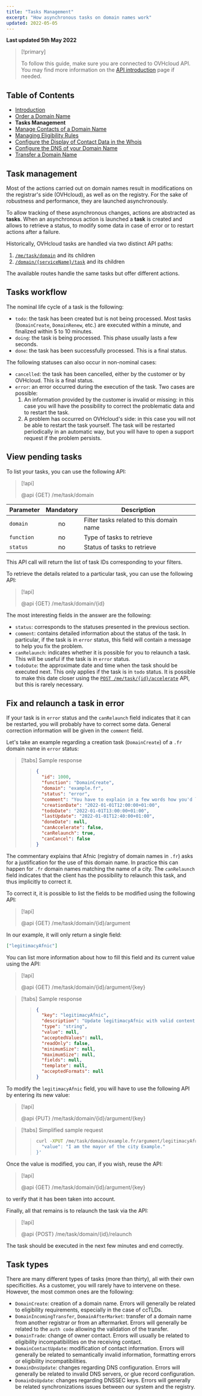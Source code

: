 ```yaml
---
title: "Tasks Management"
excerpt: "How asynchronous tasks on domain names work"
updated: 2022-05-05
---
```


**Last updated 5th May 2022**

<!-- Reminder to put at the beginning of each page -->

> [!primary]
>
> To follow this guide, make sure you are connected to OVHcloud API. You may find more information on the [API introduction](/pages/web/domains/api_domain_intro) page if needed.

<!-- Begin TOC -->

## Table of Contents

- [Introduction](/pages/web/domains/api_domain_intro)
- [Order a Domain Name](/pages/web/domains/api_domain_intro-order)
- **Tasks Management**
- [Manage Contacts of a Domain Name](/pages/web/domains/api_domain_contacts)
- [Managing Eligibility Rules](/pages/web/domains/api_domain_intro-rules)
- [Configure the Display of Contact Data in the Whois](/pages/web/domains/api_domain_intro-whois)
- [Configure the DNS of your Domain Name](/pages/web/domains/api_domain_dns)
- [Transfer a Domain Name](/pages/web/domains/api_domain_intro-transfer)
<!-- End TOC -->

## Task management

Most of the actions carried out on domain names result in modifications on the registrar's side (OVHcloud), as well as on the registry.
For the sake of robustness and performance, they are launched asynchronously.

To allow tracking of these asynchronous changes, actions are abstracted as **tasks**. When an asynchronous action is launched
a **task** is created and allows to retrieve a status, to modify some data in case of error or to restart actions after a failure.

Historically, OVHcloud tasks are handled via two distinct API paths:

1. [`/me/task/domain`](https://api.ovh.com/console/#/me/task/domain~GET) and its children
2. [`/domain/{serviceName}/task`](https://api.ovh.com/console/#/domain/%7BserviceName%7D/task~GET) and its children

The available routes handle the same tasks but offer different actions.

## Tasks workflow

The nominal life cycle of a task is the following:

- `todo`: the task has been created but is not being processed. Most tasks (`DomainCreate`, `DomainRenew`, etc.) are executed within a minute, and finalized within 5 to 10 minutes.
- `doing`: the task is being processed. This phase usually lasts a few seconds.
- `done`: the task has been successfully processed. This is a final status.

The following statuses can also occur in non-nominal cases:

- `cancelled`: the task has been cancelled, either by the customer or by OVHcloud. This is a final status.
- `error`: an error occurred during the execution of the task. Two cases are possible:
    1. An information provided by the customer is invalid or missing: in this case you will have the possibility to correct the problematic data and to restart the task.
    2. A problem has occurred on OVHcloud's side: in this case you will not be able to restart the task yourself. The task will be restarted periodically in an automatic way, but you will have to open a support request if the problem persists.

## View pending tasks <a name="view-pending-tasks"></a>

To list your tasks, you can use the following API:

> [!api]
>
> @api {GET} /me/task/domain

| Parameter  | Mandatory | Description                              |
| ---------- | :-------: | ---------------------------------------- |
| `domain`   |    no     | Filter tasks related to this domain name |
| `function` |    no     | Type of tasks to retrieve                |
| `status`   |    no     | Status of tasks to retrieve              |

This API call will return the list of task IDs corresponding to your filters.

To retrieve the details related to a particular task, you can use the following API:

> [!api]
>
> @api {GET} /me/task/domain/{id}

The most interesting fields in the answer are the following:

- `status`: corresponds to the statuses presented in the previous section.
- `comment`: contains detailed information about the status of the task. In particular, if the task is in `error` status, this field will contain a message to help you fix the problem.
- `canRelaunch`: indicates whether it is possible for you to relaunch a task. This will be useful if the task is in `error` status.
- `todoDate`: the approximate date and time when the task should be executed next. This only applies if the task is in `todo` status. It is possible to make this date closer using the [`POST /me/task/{id}/accelerate`](https://eu.api.ovh.com/console/#/me/task/domain/%7Bid%7D/accelerate~POST) API, but this is rarely necessary.

## Fix and relaunch a task in error <a name="fix-and-relaunch-a-task-in-error"></a>

If your task is in `error` status and the `canRelaunch` field indicates that it can be restarted, you will probably have to correct some data. General correction information will be given in the `comment` field.

Let's take an example regarding a creation task (`DomainCreate`) of a `.fr` domain name in `error` status:

<!-- prettier-ignore -->
> [!tabs]
> Sample response
>>```json
>> {
>>   "id": 1000,
>>   "function": "DomainCreate",
>>   "domain": "example.fr",
>>   "status": "error",
>>   "comment": "You have to explain in a few words how you'd like to use this domain name (AFNIC will use it to decide if you can register this domain)",
>>   "creationDate": "2022-01-01T12:00:00+01:00",
>>   "todoDate": "2022-01-01T13:00:00+01:00",
>>   "lastUpdate": "2022-01-01T12:40:00+01:00",
>>   "doneDate": null,
>>   "canAccelerate": false,
>>   "canRelaunch": true,
>>   "canCancel": false
>> }
>> ```

The commentary explains that Afnic (registry of domain names in `.fr`) asks for a justification for the use of this domain name. In practice this can happen for `.fr` domain names matching the name of a city. The `canRelaunch` field indicates that the client has the possibility to relaunch this task, and thus implicitly to correct it.

To correct it, it is possible to list the fields to be modified using the following API:

> [!api]
>
> @api {GET} /me/task/domain/{id}/argument

In our example, it will only return a single field:

```json
["legitimacyAfnic"]
```

You can list more information about how to fill this field and its current value using the API:

> [!api]
>
> @api {GET} /me/task/domain/{id}/argument/{key}

<!-- prettier-ignore -->
> [!tabs]
> Sample response
>> ```json
>> {
>>   "key": "legitimacyAfnic",
>>   "description": "Update legitimacyAfnic with valid content",
>>   "type": "string",
>>   "value": null,
>>   "acceptedValues": null,
>>   "readOnly": false,
>>   "minimumSize": null,
>>   "maximumSize": null,
>>   "fields": null,
>>   "template": null,
>>   "acceptedFormats": null
>> }
>> ```

To modify the `legitimacyAfnic` field, you will have to use the following API by entering its new value:

> [!api]
>
> @api {PUT} /me/task/domain/{id}/argument/{key}

<!-- prettier-ignore -->
> [!tabs]
> Simplified sample request
>> ```sh
>> curl -XPUT /me/task/domain/example.fr/argument/legitimacyAfnic -d '{
>>   "value": "I am the mayor of the city Example."
>> }'
>> ```

Once the value is modified, you can, if you wish, reuse the API:

> [!api]
>
> @api {GET} /me/task/domain/{id}/argument/{key}

to verify that it has been taken into account.

Finally, all that remains is to relaunch the task via the API:

> [!api]
>
> @api {POST} /me/task/domain/{id}/relaunch

The task should be executed in the next few minutes and end correctly.

## Task types

There are many different types of tasks (more than thirty), all with their own specificities. As a customer, you will rarely have to intervene on these. However, the most common ones are the following:

- `DomainCreate`: creation of a domain name. Errors will generally be related to eligibility requirements, especially in the case of ccTLDs.
- `DomainIncomingTransfer`, `DomainAfterMarket`: transfer of a domain name from another registrar or from an aftermarket. Errors will generally be related to the `auth code` allowing the validation of the transfer.
- `DomainTrade`: change of owner contact. Errors will usually be related to eligibility incompatibilities on the receiving contact.
- `DomainContactUpdate`: modification of contact information. Errors will generally be related to semantically invalid information, formatting errors or eligibility incompatibilities.
- `DomainDnsUpdate`: changes regarding DNS configuration. Errors will generally be related to invalid DNS servers, or glue record configuration.
- `DomainDsUpdate`: changes regarding DNSSEC keys. Errors will generally be related synchronizations issues between our system and the registry.
